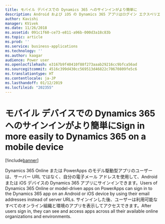 ```yaml
---
title: モバイル デバイスでの Dynamics 365 へのサインインがより簡単に
description: Android および iOS の Dynamics 365 アプリはログイン エクスペリエンスの向上をサポートします
author: Kavishi
manager: KVivek
ms.date: 11/26/2018
ms.assetid: 091c1f60-ce73-e811-a96b-000d3a18c83b
ms.topic: article
ms.prod: ''
ms.service: business-applications
ms.technology: ''
ms.author: kaagar
audience: Power user
ms.openlocfilehash: e3167b9f40410f88f273aaab29216cc9bfca56ad
ms.sourcegitcommit: 4516c399d430cc569513d46822c70670809fe5c6
ms.translationtype: HT
ms.contentlocale: ja-JP
ms.lasthandoff: 01/12/2019
ms.locfileid: "202355"
---
```

# <a name="sign-in-more-easily-to-dynamics-365-on-a-mobile-device"></a><span data-ttu-id="e007e-103">モバイル デバイスでの Dynamics 365 へのサインインがより簡単に</span><span class="sxs-lookup"><span data-stu-id="e007e-103">Sign in more easily to Dynamics 365 on a mobile device</span></span> 

[!include[banner](../../includes/banner.md)] 

<span data-ttu-id="e007e-104">Dynamics 365 Online または PowerApps のモデル駆動型アプリのユーザーは、サーバー URL ではなく、自分の電子メール アドレスを使用して、Android または iOS デバイスの Dynamics 365 アプリにサインインできます。</span><span class="sxs-lookup"><span data-stu-id="e007e-104">Users of Dynamics 365 Online or model-driven apps on PowerApps can sign in to the Dynamics 365 app on an Android or iOS device by using their email addresses instead of server URLs.</span></span> <span data-ttu-id="e007e-105">サインインした後、ユーザーは利用可能なすべてのオンライン組織と環境のアプリを表示してアクセスできます。</span><span class="sxs-lookup"><span data-stu-id="e007e-105">After users sign in, they can see and access apps across all their available online organizations and environments.</span></span>
